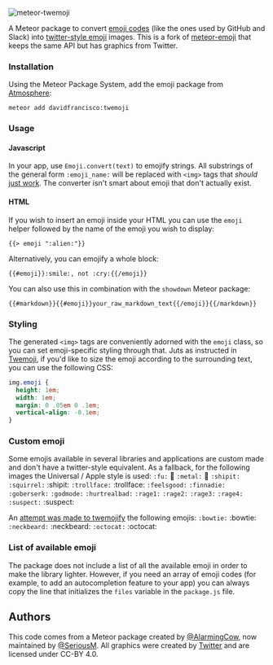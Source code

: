 ![meteor-twemoji](https://gc.david.tools/meteor-twemoji.svg)

A Meteor package to convert [emoji codes](http://www.emoji-cheat-sheet.com/) (like the ones used by GitHub and Slack) into [twitter-style emoji](http://twitter.github.io/twemoji/) images. This is a fork of [meteor-emoji](https://github.com/SeriousM/meteor-emoji) that keeps the same API but has graphics from Twitter.

### Installation

Using the Meteor Package System, add the emoji package from [Atmosphere](https://atmosphere.meteor.com/):

```
meteor add davidfrancisco:twemoji
```

### Usage

#### Javascript

In your app, use `Emoji.convert(text)` to emojify strings. All substrings of the general form `:emoji_name:` will be replaced with `<img>` tags that *should* [just work](http://codinghorror.typepad.com/.a/6a0120a85dcdae970b0128776ff992970c-pi). The converter isn't smart about emoji that don't actually exist.

#### HTML

If you wish to insert an emoji inside your HTML you can use the `emoji` helper followed by the name of the emoji you wish to display:

```
{{> emoji ":alien:"}}
```

Alternatively, you can emojify a whole block:

```
{{#emoji}}:smile:, not :cry:{{/emoji}}
```

You can also use this in combination with the `showdown` Meteor package:

```
{{#markdown}}{{#emoji}}your_raw_markdown_text{{/emoji}}{{/markdown}}
```

### Styling

The generated `<img>` tags are conveniently adorned with the `emoji` class, so you can set emoji-specific styling through that. Juts as instructed in [Twemoji](https://github.com/twitter/twemoji#inline-styles), if you'd like to size the emoji according to the surrounding text, you can use the following CSS:

```css
img.emoji {
  height: 1em;
  width: 1em;
  margin: 0 .05em 0 .1em;
  vertical-align: -0.1em;
}
```

### Custom emoji

Some emojis available in several libraries and applications are custom made and don't have a twitter-style equivalent. As a fallback, for the following images the Universal / Apple style is used: `:fu:` :fu: `:metal:` :metal: `:shipit:` `:squirrel:` :shipit: `:trollface:` :trollface: `:feelsgood:` `:finnadie:` `:goberserk:` `:godmode:` `:hurtrealbad:` `:rage1:` `:rage2:` `:rage3:` `:rage4:` `:suspect:` :suspect:

An [attempt was made to twemojify](https://github.com/dmfrancisco/meteor-twemoji/commit/c3209a6bb4acc71d659ebae9352b9a1156a95243) the following emojis: `:bowtie:` :bowtie: `:neckbeard:` :neckbeard: `:octocat:` :octocat:

### List of available emoji

The package does not include a list of all the available emoji in order to make the library lighter. However, if you need an array of emoji codes (for example, to add an autocompletion feature to your app) you can always copy the line that initializes the `files` variable in the `package.js` file.

## Authors

This code comes from a Meteor package created by [@AlarmingCow](https://github.com/AlarmingCow/meteor-emoji), now maintained by [@SeriousM](https://github.com/SeriousM/meteor-emoji). All graphics were created by [Twitter](https://github.com/twitter/twemoji) and are licensed under CC-BY 4.0.

